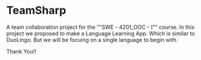 # TeamSharp
A team collaboration project for the ""SWE - 4201_OOC - I"" course. In this project we proposed to make a Language Learning App. Which is similar to DuoLingo.
But we will be focuing on a single language to begin with.

Thank You!!
